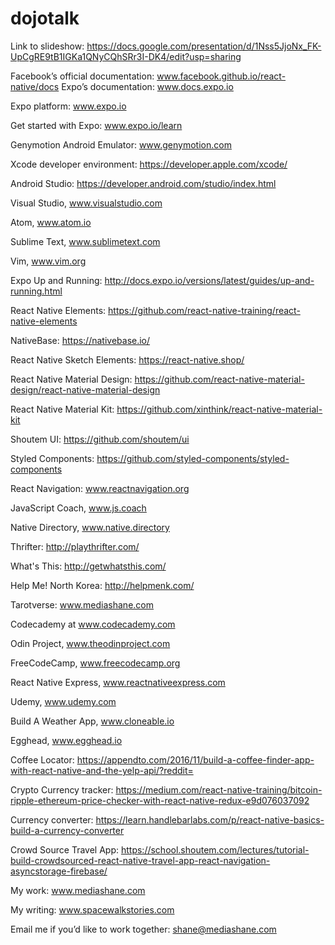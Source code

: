 # dojotalk

Link to slideshow: https://docs.google.com/presentation/d/1Nss5JjoNx_FK-UpCgRE9tB1IGKa1QNyCQhSRr3I-DK4/edit?usp=sharing

Facebook’s official documentation: www.facebook.github.io/react-native/docs
Expo’s documentation: www.docs.expo.io

Expo platform: www.expo.io

Get started with Expo: www.expo.io/learn

Genymotion Android Emulator: www.genymotion.com

Xcode developer environment: https://developer.apple.com/xcode/

Android Studio: https://developer.android.com/studio/index.html

Visual Studio, www.visualstudio.com

Atom, www.atom.io

Sublime Text, www.sublimetext.com

Vim, www.vim.org

Expo Up and Running: http://docs.expo.io/versions/latest/guides/up-and-running.html

React Native Elements: https://github.com/react-native-training/react-native-elements

NativeBase: https://nativebase.io/

React Native Sketch Elements: https://react-native.shop/

React Native Material Design: https://github.com/react-native-material-design/react-native-material-design

React Native Material Kit: https://github.com/xinthink/react-native-material-kit

Shoutem UI: https://github.com/shoutem/ui

Styled Components: https://github.com/styled-components/styled-components

React Navigation: www.reactnavigation.org

JavaScript Coach, www.js.coach

Native Directory, www.native.directory

Thrifter: http://playthrifter.com/

What's This: http://getwhatsthis.com/

Help Me! North Korea: http://helpmenk.com/

Tarotverse: www.mediashane.com

Codecademy at www.codecademy.com

Odin Project, www.theodinproject.com

FreeCodeCamp, www.freecodecamp.org

React Native Express, www.reactnativeexpress.com

Udemy, www.udemy.com

Build A Weather App, www.cloneable.io

Egghead, www.egghead.io

Coffee Locator: https://appendto.com/2016/11/build-a-coffee-finder-app-with-react-native-and-the-yelp-api/?reddit=

Crypto Currency tracker: https://medium.com/react-native-training/bitcoin-ripple-ethereum-price-checker-with-react-native-redux-e9d076037092

Currency converter: https://learn.handlebarlabs.com/p/react-native-basics-build-a-currency-converter

Crowd Source Travel App: https://school.shoutem.com/lectures/tutorial-build-crowdsourced-react-native-travel-app-react-navigation-asyncstorage-firebase/

My work: www.mediashane.com

My writing: www.spacewalkstories.com

Email me if you’d like to work together: shane@mediashane.com


